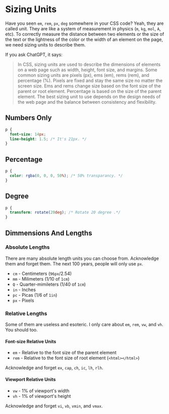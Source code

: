 # Sizing Units

Have you seen `em`, `rem`, `px`, `deg` somewhere in your CSS code?
Yeah, they are called unit. They are like a system of measurement in physics (`m`, `kg`, `mol`, `A`, etc).
To correctly measure the distance between two elements or the size of the text or the lightness of the color
or the width of an element on the page, we need sizing units to describe them.

If you ask ChatGPT, it says:
> In CSS, sizing units are used to describe the dimensions of elements on a web page such as width, height, font size, and margins. Some common sizing units are pixels (px), ems (em), rems (rem), and percentage (%). Pixels are fixed and stay the same size no matter the screen size. Ems and rems change size based on the font size of the parent or root element. Percentage is based on the size of the parent element. The best sizing unit to use depends on the design needs of the web page and the balance between consistency and flexibility.

## Numbers Only
```css
p {
  font-size: 14px;
  line-height: 1.5; /* It's 21px. */
}
```

## Percentage
```css
p {
  color: rgba(0, 0, 0, 50%); /* 50% transparancy. */
}
```

## Degree
```css
p {
  transform: rotate(20deg); /* Rotate 20 degree .*/
}
```

## Dimmensions And Lengths

### Absolute Lengths
There are many absolute length units you can choose from.
Acknowledge them and forget them. The next 100 years,
people will only use `px`.

* `cm` - Centimeters (`96px`/2.54)
* `mm` - Milimeters (1/10 of `1cm`)
* `Q` - Quarter-mimileters (1/40 of `1cm`)
* `in` - Inches
* `pc` - Picas (1/6 of `1in`)
* `px` - Pixels

### Relative Lengths
Some of them are useless and esoteric. I only care about `em`, `rem`, `vw`, and `vh`. You should too.

#### Font-size Relative Units
* `em` - Relative to the font size of the parent element
* `rem` - Relative to the font size of root element (`<html></html>`)

Acknowledge and forget `ex`, `cap`, `ch`, `ic`, `lh`, `rlh`.

#### Viewport Relative Units
* `vw` - 1% of viewport's width
* `vh` - 1% of viewport's height

Acknowledge and forget `vi`, `vb`, `vmin`, and `vmax`.
